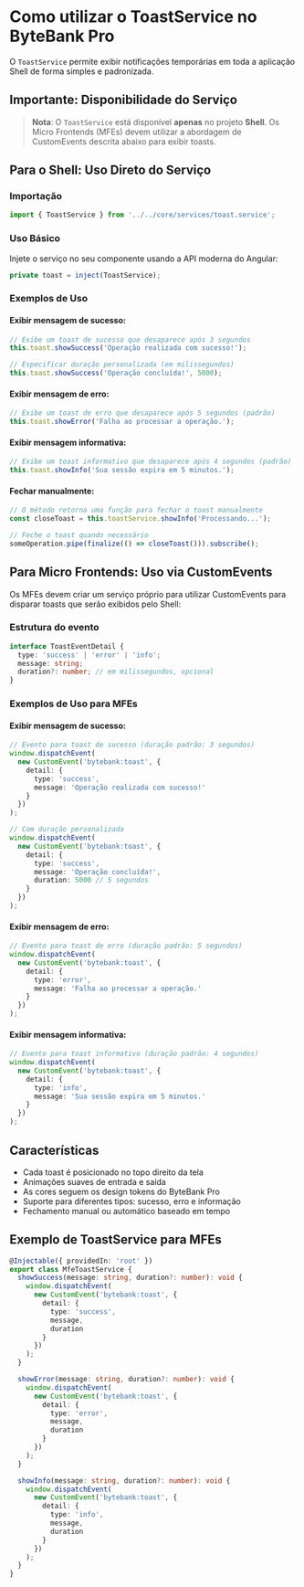 # Como utilizar o ToastService no ByteBank Pro

O `ToastService` permite exibir notificações temporárias em toda a aplicação Shell de forma simples e padronizada.

## Importante: Disponibilidade do Serviço

> **Nota**: O `ToastService` está disponível **apenas** no projeto **Shell**. Os Micro Frontends (MFEs) devem utilizar a abordagem de CustomEvents descrita abaixo para exibir toasts.

## Para o Shell: Uso Direto do Serviço

### Importação

```typescript
import { ToastService } from '../../core/services/toast.service';
```

### Uso Básico

Injete o serviço no seu componente usando a API moderna do Angular:

```typescript
private toast = inject(ToastService);
```

### Exemplos de Uso

#### Exibir mensagem de sucesso:

```typescript
// Exibe um toast de sucesso que desaparece após 3 segundos
this.toast.showSuccess('Operação realizada com sucesso!');

// Especificar duração personalizada (em milissegundos)
this.toast.showSuccess('Operação concluída!', 5000);
```

#### Exibir mensagem de erro:

```typescript
// Exibe um toast de erro que desaparece após 5 segundos (padrão)
this.toast.showError('Falha ao processar a operação.');
```

#### Exibir mensagem informativa:

```typescript
// Exibe um toast informativo que desaparece após 4 segundos (padrão)
this.toast.showInfo('Sua sessão expira em 5 minutos.');
```

#### Fechar manualmente:

```typescript
// O método retorna uma função para fechar o toast manualmente
const closeToast = this.toastService.showInfo('Processando...');

// Feche o toast quando necessário
someOperation.pipe(finalize(() => closeToast())).subscribe();
```

## Para Micro Frontends: Uso via CustomEvents

Os MFEs devem criar um serviço próprio para utilizar CustomEvents para disparar toasts que serão exibidos pelo Shell:

### Estrutura do evento

```typescript
interface ToastEventDetail {
  type: 'success' | 'error' | 'info';
  message: string;
  duration?: number; // em milissegundos, opcional
}
```

### Exemplos de Uso para MFEs

#### Exibir mensagem de sucesso:

```typescript
// Evento para toast de sucesso (duração padrão: 3 segundos)
window.dispatchEvent(
  new CustomEvent('bytebank:toast', {
    detail: {
      type: 'success',
      message: 'Operação realizada com sucesso!'
    }
  })
);

// Com duração personalizada
window.dispatchEvent(
  new CustomEvent('bytebank:toast', {
    detail: {
      type: 'success',
      message: 'Operação concluída!',
      duration: 5000 // 5 segundos
    }
  })
);
```

#### Exibir mensagem de erro:

```typescript
// Evento para toast de erro (duração padrão: 5 segundos)
window.dispatchEvent(
  new CustomEvent('bytebank:toast', {
    detail: {
      type: 'error',
      message: 'Falha ao processar a operação.'
    }
  })
);
```

#### Exibir mensagem informativa:

```typescript
// Evento para toast informativo (duração padrão: 4 segundos)
window.dispatchEvent(
  new CustomEvent('bytebank:toast', {
    detail: {
      type: 'info',
      message: 'Sua sessão expira em 5 minutos.'
    }
  })
);
```

## Características

- Cada toast é posicionado no topo direito da tela
- Animações suaves de entrada e saída
- As cores seguem os design tokens do ByteBank Pro
- Suporte para diferentes tipos: sucesso, erro e informação
- Fechamento manual ou automático baseado em tempo

## Exemplo de ToastService para MFEs

```typescript
@Injectable({ providedIn: 'root' })
export class MfeToastService {
  showSuccess(message: string, duration?: number): void {
    window.dispatchEvent(
      new CustomEvent('bytebank:toast', {
        detail: {
          type: 'success',
          message,
          duration
        }
      })
    );
  }

  showError(message: string, duration?: number): void {
    window.dispatchEvent(
      new CustomEvent('bytebank:toast', {
        detail: {
          type: 'error',
          message,
          duration
        }
      })
    );
  }

  showInfo(message: string, duration?: number): void {
    window.dispatchEvent(
      new CustomEvent('bytebank:toast', {
        detail: {
          type: 'info',
          message,
          duration
        }
      })
    );
  }
}
```

